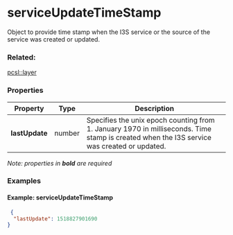 # serviceUpdateTimeStamp

Object to provide time stamp when the I3S service or the source of the service was created or updated.

### Related:

[pcsl::layer](layer.pcsl.md)
### Properties

| Property | Type | Description |
| --- | --- | --- |
| **lastUpdate** | number | Specifies the unix epoch counting from 1. January 1970 in milliseconds. Time stamp is created when the I3S service was created or updated. |

*Note: properties in **bold** are required*

### Examples 

#### Example: serviceUpdateTimeStamp 

```json
 {
  "lastUpdate": 1518827901690
} 
```


